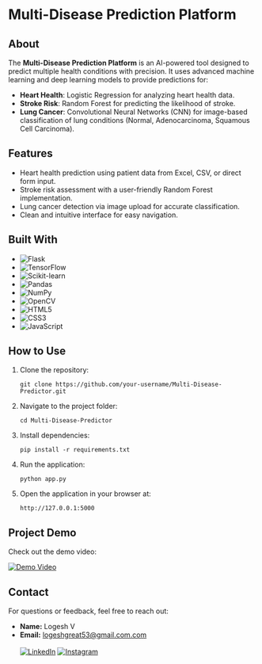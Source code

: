 <h1>Multi-Disease Prediction Platform</h1>

<h2>About</h2>
<p>
    The <strong>Multi-Disease Prediction Platform</strong> is an AI-powered tool designed to predict multiple health conditions with precision. It uses advanced machine learning and deep learning models to provide predictions for:
</p>
<ul>
    <li><strong>Heart Health</strong>: Logistic Regression for analyzing heart health data.</li>
    <li><strong>Stroke Risk</strong>: Random Forest for predicting the likelihood of stroke.</li>
    <li><strong>Lung Cancer</strong>: Convolutional Neural Networks (CNN) for image-based classification of lung conditions (Normal, Adenocarcinoma, Squamous Cell Carcinoma).</li>
</ul>

<h2>Features</h2>
<ul>
    <li>Heart health prediction using patient data from Excel, CSV, or direct form input.</li>
    <li>Stroke risk assessment with a user-friendly Random Forest implementation.</li>
    <li>Lung cancer detection via image upload for accurate classification.</li>
    <li>Clean and intuitive interface for easy navigation.</li>
</ul>

<h2>Built With</h2>
<ul>
    <li><img src="https://img.shields.io/badge/Flask-000000?style=for-the-badge&logo=flask&logoColor=white" alt="Flask"></li>
    <li><img src="https://img.shields.io/badge/TensorFlow-FF6F00?style=for-the-badge&logo=tensorflow&logoColor=white" alt="TensorFlow"></li>
    <li><img src="https://img.shields.io/badge/Scikit--learn-F7931E?style=for-the-badge&logo=scikit-learn&logoColor=white" alt="Scikit-learn"></li>
    <li><img src="https://img.shields.io/badge/Pandas-150458?style=for-the-badge&logo=pandas&logoColor=white" alt="Pandas"></li>
    <li><img src="https://img.shields.io/badge/NumPy-013243?style=for-the-badge&logo=numpy&logoColor=white" alt="NumPy"></li>
    <li><img src="https://img.shields.io/badge/OpenCV-5C3EE8?style=for-the-badge&logo=opencv&logoColor=white" alt="OpenCV"></li>
    <li><img src="https://img.shields.io/badge/HTML5-E34F26?style=for-the-badge&logo=html5&logoColor=white" alt="HTML5"></li>
    <li><img src="https://img.shields.io/badge/CSS3-1572B6?style=for-the-badge&logo=css3&logoColor=white" alt="CSS3"></li>
    <li><img src="https://img.shields.io/badge/JavaScript-F7DF1E?style=for-the-badge&logo=javascript&logoColor=black" alt="JavaScript"></li>
</ul>

<h2>How to Use</h2>
<ol>
    <li>Clone the repository: 
        <pre><code>git clone https://github.com/your-username/Multi-Disease-Predictor.git</code></pre>
    </li>
    <li>Navigate to the project folder:
        <pre><code>cd Multi-Disease-Predictor</code></pre>
    </li>
    <li>Install dependencies:
        <pre><code>pip install -r requirements.txt</code></pre>
    </li>
    <li>Run the application:
        <pre><code>python app.py</code></pre>
    </li>
    <li>Open the application in your browser at:
        <pre><code>http://127.0.0.1:5000</code></pre>
    </li>
</ol>

<h2>Project Demo</h2>
<p>Check out the demo video:</p>
<a href="https://www.instagram.com/reel/DC6nQbJz3Mf/?igsh=MTNkMm1lZmlhOHh5bw==" target="_blank"><img src="https://img.shields.io/badge/Watch%20Demo%20Video-00A1D9?style=for-the-badge&logo=video&logoColor=white" alt="Demo Video"></a>

<h2>Contact</h2>
<p>For questions or feedback, feel free to reach out:</p>
<ul>
    <li><strong>Name:</strong> Logesh V</li>
    <li><strong>Email:</strong> <a href="mailto:your-email@example.com">logeshgreat53@gmail.com.com</a></li>
    <br>
     <a href="https://www.linkedin.com/in/logesh-v-54630728b?utm_source=share&utm_campaign=share_via&ut-m_content=profile&utm_medium=ios_app" target="_blank"><img src="https://img.shields.io/badge/LinkedIn-0A66C2?style=for-the-badge&logo=linkedin&logoColor=white" alt="LinkedIn"></a>
    <a href="https://www.instagram.com/logesh_coder/profilecard/?igsh=MWloc2tzZm9jdzF3Zg==" target="_blank"><img src="https://img.shields.io/badge/Instagram-E4405F?style=for-the-badge&logo=instagram&logoColor=white" alt="Instagram">
</ul>
